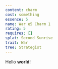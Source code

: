 ```yaml
---
content: charm
cost: something
essence: 5
name: War e5 Charm 1
rating: 5
requires: []
splat: Second Sunrise
trait: War
tree: Strategist
---
```


Hello **world**!
